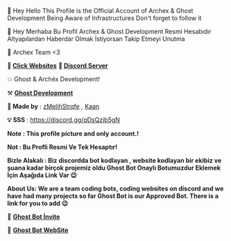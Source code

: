 👋 Hey Hello This Profile is the Official Account of Archex & Ghost Development Being Aware of Infrastructures Don't forget to follow it

👋 Hey Merhaba Bu Profil Archex & Ghost Development Resmi Hesabıdır Altyapılardan Haberdar Olmak İstiyorsan Takip Etmeyi Unutma 

🔧 Archex Team <3

**📣 [Click Websites](http://www.ghost-bot.gq)**
**📣 [Discord Server](https://discord.gg/qDsQzjb5gN)**

💥 Ghost & Archéx Development!

⚒️ [**Ghost Development**](https://discord.gg/KMJCshWX4D)

**:wrench: Made by** : [zMelihStrqfe](https://youtube.com/c/zmelihstrqfe) ,
         [Kaan](https://www.youtube.com/c/Kaanxd)  
             
 **:bulb: SSS** : https://discord.gg/qDsQzjb5gN 
 
**Note : This profile picture and only account.!**

**Not : Bu Profli Resmi Ve Tek Hesaptır!**

**Bizle Alakalı : Biz discordda bot kodlayan , website kodlayan bir ekibiz ve şuana kadar birçok projemiz oldu Ghost Bot Onaylı Botumuzdur Eklemek İçin Aşağıda Link Var 😉**

**About Us: We are a team coding bots, coding websites on discord and we have had many projects so far Ghost Bot is our Approved Bot. There is a link for you to add 😉**

👻 **[Ghost Bot İnvite](https://discord.com/oauth2/authorize?client_id=797803769801736192&scope=bot&permissions=8)**


👻 **[Ghost Bot WebSite](http://www.ghost-bot.gq)**
